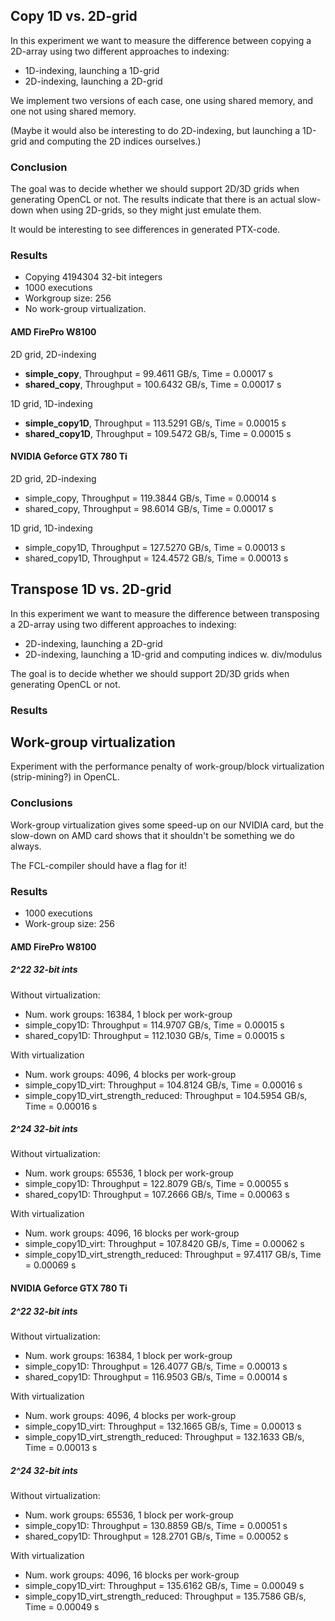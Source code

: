 Copy 1D vs. 2D-grid
------------------
In this experiment we want to measure the difference between copying
a 2D-array using two different approaches to indexing:

 * 1D-indexing, launching a 1D-grid
 * 2D-indexing, launching a 2D-grid

We implement two versions of each case, one using shared memory, and
one not using shared memory.

(Maybe it would also be interesting to do 2D-indexing, but launching a
1D-grid and computing the 2D indices ourselves.)

### Conclusion

The goal was to decide whether we should support 2D/3D grids when
generating OpenCL or not. The results indicate that there is an actual
slow-down when using 2D-grids, so they might just emulate them.

It would be interesting to see differences in generated PTX-code.

### Results
 * Copying 4194304 32-bit integers
 * 1000 executions
 * Workgroup size: 256
 * No work-group virtualization.

#### AMD FirePro W8100
2D grid, 2D-indexing

 - **simple_copy**, Throughput =  99.4611 GB/s, Time = 0.00017 s
 - **shared_copy**, Throughput = 100.6432 GB/s, Time = 0.00017 s

1D grid, 1D-indexing

 - **simple_copy1D**, Throughput = 113.5291 GB/s, Time = 0.00015 s
 - **shared_copy1D**, Throughput = 109.5472 GB/s, Time = 0.00015 s

#### NVIDIA Geforce GTX 780 Ti
2D grid, 2D-indexing

 - simple_copy, Throughput = 119.3844 GB/s, Time = 0.00014 s
 - shared_copy, Throughput = 98.6014 GB/s, Time = 0.00017 s

1D grid, 1D-indexing

 - simple_copy1D, Throughput = 127.5270 GB/s, Time = 0.00013 s
 - shared_copy1D, Throughput = 124.4572 GB/s, Time = 0.00013 s


Transpose 1D vs. 2D-grid
-----------------------
In this experiment we want to measure the difference between
transposing a 2D-array using two different approaches to indexing:

 * 2D-indexing, launching a 2D-grid
 * 2D-indexing, launching a 1D-grid and computing indices w. div/modulus

The goal is to decide whether we should support 2D/3D grids when
generating OpenCL or not.

### Results

Work-group virtualization
-------------------------
Experiment with the performance penalty of work-group/block
virtualization (strip-mining?) in OpenCL. 

### Conclusions

Work-group virtualization gives some speed-up on our NVIDIA card, but
the slow-down on AMD card shows that it shouldn't be something we do
always.

The FCL-compiler should have a flag for it!

### Results
 * 1000 executions
 * Work-group size: 256

#### AMD FirePro W8100

##### 2^22 32-bit ints

Without virtualization:

 - Num. work groups: 16384, 1 block per work-group
 - simple_copy1D: Throughput = 114.9707 GB/s, Time = 0.00015 s
 - shared_copy1D: Throughput = 112.1030 GB/s, Time = 0.00015 s

With virtualization

 - Num. work groups: 4096, 4 blocks per work-group
 - simple_copy1D_virt: Throughput = 104.8124 GB/s, Time = 0.00016 s
 - simple_copy1D_virt_strength_reduced: Throughput = 104.5954 GB/s, Time = 0.00016 s

##### 2^24 32-bit ints

Without virtualization:

 - Num. work groups: 65536, 1 block per work-group
 - simple_copy1D: Throughput = 122.8079 GB/s, Time = 0.00055 s
 - shared_copy1D: Throughput = 107.2666 GB/s, Time = 0.00063 s


With virtualization

 - Num. work groups: 4096, 16 blocks per work-group
 - simple_copy1D_virt: Throughput = 107.8420 GB/s, Time = 0.00062 s
 - simple_copy1D_virt_strength_reduced: Throughput = 97.4117 GB/s, Time = 0.00069 s


#### NVIDIA Geforce GTX 780 Ti

##### 2^22 32-bit ints

Without virtualization:

 - Num. work groups: 16384, 1 block per work-group
 - simple_copy1D: Throughput = 126.4077 GB/s, Time = 0.00013 s
 - shared_copy1D: Throughput = 116.9503 GB/s, Time = 0.00014 s

With virtualization

 - Num. work groups: 4096, 4 blocks per work-group
 - simple_copy1D_virt: Throughput = 132.1665 GB/s, Time = 0.00013 s
 - simple_copy1D_virt_strength_reduced: Throughput = 132.1633 GB/s, Time = 0.00013 s


##### 2^24 32-bit ints

Without virtualization:

 - Num. work groups: 65536, 1 block per work-group
 - simple_copy1D: Throughput = 130.8859 GB/s, Time = 0.00051 s
 - shared_copy1D: Throughput = 128.2701 GB/s, Time = 0.00052 s

With virtualization

 - Num. work groups: 4096, 16 blocks per work-group
 - simple_copy1D_virt: Throughput = 135.6162 GB/s, Time = 0.00049 s
 - simple_copy1D_virt_strength_reduced: Throughput = 135.7586 GB/s, Time = 0.00049 s
